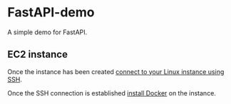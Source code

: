 # FastAPI-demo
A simple demo for FastAPI.

## EC2 instance
Once the instance has been created [connect to your Linux instance using SSH](https://docs.aws.amazon.com/AWSEC2/latest/UserGuide/AccessingInstancesLinux.html).

Once the SSH connection is established [install Docker](https://docs.docker.com/engine/install/ubuntu/) on the instance.